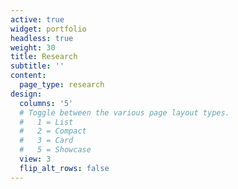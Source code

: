 ```yaml
---
active: true
widget: portfolio
headless: true
weight: 30
title: Research
subtitle: ''
content:
  page_type: research
design:
  columns: '5'
  # Toggle between the various page layout types.
  #   1 = List
  #   2 = Compact
  #   3 = Card
  #   5 = Showcase
  view: 3
  flip_alt_rows: false
---
```

